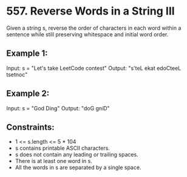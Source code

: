 # 557. Reverse Words in a String III

Given a string s, reverse the order of characters in each word within a sentence while still preserving whitespace and initial word order.

 

## Example 1:

Input: s = "Let's take LeetCode contest"
Output: "s'teL ekat edoCteeL tsetnoc"

## Example 2:

Input: s = "God Ding"
Output: "doG gniD"
 

## Constraints:

* 1 <= s.length <= 5 * 104
* s contains printable ASCII characters.
* s does not contain any leading or trailing spaces.
* There is at least one word in s.
* All the words in s are separated by a single space.